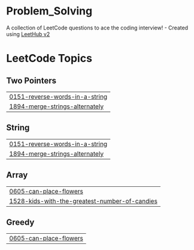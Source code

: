 # Problem_Solving
A collection of LeetCode questions to ace the coding interview! - Created using [LeetHub v2](https://github.com/arunbhardwaj/LeetHub-2.0)

<!---LeetCode Topics Start-->
# LeetCode Topics
## Two Pointers
|  |
| ------- |
| [0151-reverse-words-in-a-string](https://github.com/MuhammadMahfouz/Problem_Solving/tree/master/0151-reverse-words-in-a-string) |
| [1894-merge-strings-alternately](https://github.com/MuhammadMahfouz/Problem_Solving/tree/master/1894-merge-strings-alternately) |
## String
|  |
| ------- |
| [0151-reverse-words-in-a-string](https://github.com/MuhammadMahfouz/Problem_Solving/tree/master/0151-reverse-words-in-a-string) |
| [1894-merge-strings-alternately](https://github.com/MuhammadMahfouz/Problem_Solving/tree/master/1894-merge-strings-alternately) |
## Array
|  |
| ------- |
| [0605-can-place-flowers](https://github.com/MuhammadMahfouz/Problem_Solving/tree/master/0605-can-place-flowers) |
| [1528-kids-with-the-greatest-number-of-candies](https://github.com/MuhammadMahfouz/Problem_Solving/tree/master/1528-kids-with-the-greatest-number-of-candies) |
## Greedy
|  |
| ------- |
| [0605-can-place-flowers](https://github.com/MuhammadMahfouz/Problem_Solving/tree/master/0605-can-place-flowers) |
<!---LeetCode Topics End-->